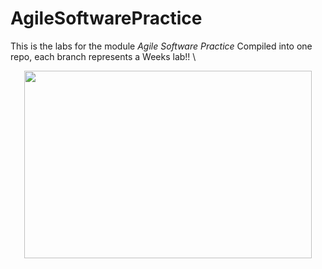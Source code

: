 # AgileSoftwarePractice

This is the labs for the module *Agile Software Practice* Compiled into one repo, each branch represents a Weeks lab!!
\
<p align="center">
  <img width="460" height="300" src="https://media4.giphy.com/media/gw3IWyGkC0rsazTi/giphy.gif?cid=ecf05e471e0ek38bajxhtknp3jehbg7w8t80ejgrkr97su4x&rid=giphy.gif&ct=g">
</p>